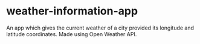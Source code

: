 # weather-information-app
An app which gives the current weather of a city provided its longitude and latitude coordinates. Made using Open Weather API.
